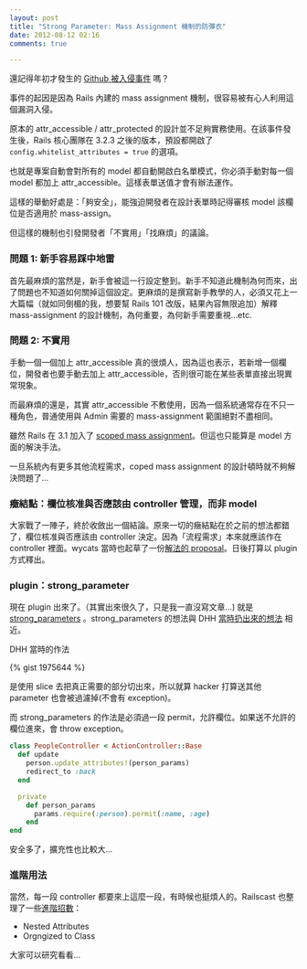 ```yaml
---
layout: post
title: "Strong Parameter: Mass Assignment 機制的防彈衣"
date: 2012-08-12 02:16
comments: true

---
```


還記得年初才發生的 [Github 被入侵事件](http://blog.xdite.net/posts/2012/03/05/github-hacked-rails-security/) 嗎？

事件的起因是因為 Rails 內建的 mass assignment 機制，很容易被有心人利用這個漏洞入侵。

原本的 attr_accessible / attr_protected 的設計並不足夠實務使用。在該事件發生後，Rails 核心團隊在 3.2.3 之後的版本，預設都開啟了 `config.whitelist_attributes = true` 的選項。

也就是專案自動會對所有的 model 都自動開啟白名單模式，你必須手動對每一個 model 都加上 attr_accessible。這樣表單送值才會有辦法運作。

這樣的舉動好處是：「夠安全」，能強迫開發者在設計表單時記得審核 model 該欄位是否適用於 mass-assign。

但這樣的機制也引發開發者「不實用」「找麻煩」的議論。

### 問題 1: 新手容易踩中地雷

首先最麻煩的當然是，新手會被這一行設定整到。新手不知道此機制為何而來，出了問題也不知道如何關掉這個設定。更麻煩的是撰寫新手教學的人，必須又花上一大篇幅（就如同倒楣的我，想要幫 Rails 101 改版，結果內容無限追加）解釋 mass-assignment 的設計機制，為何重要，為何新手需要重視…etc.

### 問題 2: 不實用

手動一個一個加上 attr_accessible 真的很煩人，因為這也表示，若新增一個欄位，開發者也要手動去加上 attr_accessible，否則很可能在某些表單直接出現異常現象。

而最麻煩的還是，其實 attr_accessible 不敷使用，因為一個系統通常存在不只一種角色，普通使用與 Admin 需要的 mass-assignment 範圍絕對不盡相同。

雖然 Rails 在 3.1 加入了 [scoped mass assignment](http://enlightsolutions.com/articles/whats-new-in-edge-scoped-mass-assignment-in-rails-3-1)。但這也只能算是 model 方面的解決手法。

一旦系統內有更多其他流程需求，coped mass assignment 的設計頓時就不夠解決問題了…

### 癥結點：欄位核准與否應該由 controller 管理，而非 model

大家戰了一陣子，終於收斂出一個結論。原來一切的癥結點在於之前的想法都錯了，欄位核准與否應該由 controller 決定。因為「流程需求」本來就應該作在 controller 裡面。wycats 當時也起草了一份[解法的 proposal](https://gist.github.com/1974187)。日後打算以 plugin 方式釋出。

### plugin：strong_parameter

現在 plugin 出來了。（其實出來很久了，只是我一直沒寫文章...) 就是 [strong_parameters](https://github.com/rails/strong_parameters/) 。strong_parameters 的想法與 DHH [當時扔出來的想法](https://gist.github.com/1975644) 相近。

DHH 當時的作法

{% gist 1975644 %}

是使用 slice 去把真正需要的部分切出來，所以就算 hacker 打算送其他 parameter 也會被過濾掉(不會有 exception)。

而 strong_parameters 的作法是必須過一段 permit，允許欄位。如果送不允許的欄位進來，會 throw exception。

``` ruby
class PeopleController < ActionController::Base
  def update
    person.update_attributes!(person_params)
    redirect_to :back
  end

  private
    def person_params
      params.require(:person).permit(:name, :age)
    end
end
```

安全多了，擴充性也比較大...

### 進階用法

當然，每一段 controller 都要來上這麼一段，有時候也挺煩人的。Railscast 也整理了一些[進階招數](http://railscasts.com/episodes/371-strong-parameters)：

* Nested Attributes
* Orgngized to Class

大家可以研究看看…

